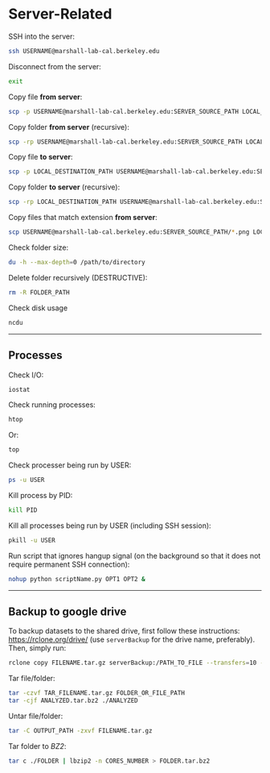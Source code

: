 # Server-Related

SSH into the server:

```bash
ssh USERNAME@marshall-lab-cal.berkeley.edu
```

Disconnect from the server:

```bash
exit
```


Copy file **from server**:

```bash
scp -p USERNAME@marshall-lab-cal.berkeley.edu:SERVER_SOURCE_PATH LOCAL_DESTINATION_PATH
```

Copy folder **from server** (recursive):

```bash
scp -rp USERNAME@marshall-lab-cal.berkeley.edu:SERVER_SOURCE_PATH LOCAL_DESTINATION_PATH
```


Copy file **to server**:

```bash
scp -p LOCAL_DESTINATION_PATH USERNAME@marshall-lab-cal.berkeley.edu:SERVER_SOURCE_PATH
```

Copy folder **to server** (recursive):

```bash
scp -rp LOCAL_DESTINATION_PATH USERNAME@marshall-lab-cal.berkeley.edu:SERVER_SOURCE_PATH
```

Copy files that match extension **from server**:

```bash
scp USERNAME@marshall-lab-cal.berkeley.edu:SERVER_SOURCE_PATH/*.png LOCAL_DESTINATION_PATH
```

Check folder size:

```bash
du -h --max-depth=0 /path/to/directory
```

Delete folder recursively (DESTRUCTIVE):

```bash
rm -R FOLDER_PATH
```

Check disk usage

```bash
ncdu
```

<hr>

## Processes

Check I/O:

```bash
iostat
```


Check running processes:

```bash
htop
```

Or:

```bash
top
```

Check processer being run by USER:

```bash
ps -u USER
```

Kill process by PID:

```bash
kill PID
```

Kill all processes being run by USER (including SSH session):

```bash
pkill -u USER
```

Run script that ignores hangup signal (on the background so that it does not require permanent SSH connection):

```bash
nohup python scriptName.py OPT1 OPT2 &
```

<hr>

## Backup to google drive

To backup datasets to the shared drive, first follow these instructions: https://rclone.org/drive/ (use `serverBackup` for the drive name, preferably). Then, simply run:

```bash
rclone copy FILENAME.tar.gz serverBackup:/PATH_TO_FILE --transfers=10 --checkers=10 --fast-list --drive-chunk-size=256M --verbose 
```

Tar file/folder:

```bash
tar -czvf TAR_FILENAME.tar.gz FOLDER_OR_FILE_PATH
tar -cjf ANALYZED.tar.bz2 ./ANALYZED
```

Untar file/folder:

```bash
tar -C OUTPUT_PATH -zxvf FILENAME.tar.gz
```

Tar folder to *BZ2*:

```bash
tar c ./FOLDER | lbzip2 -n CORES_NUMBER > FOLDER.tar.bz2
```


